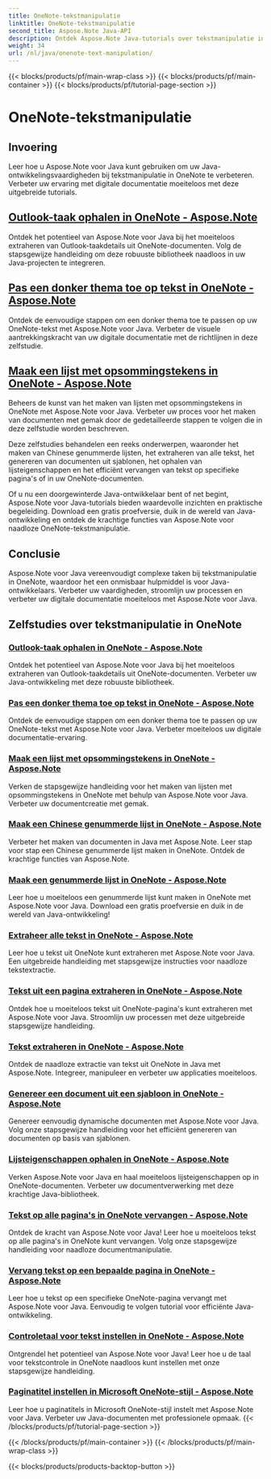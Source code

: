 ```yaml
---
title: OneNote-tekstmanipulatie
linktitle: OneNote-tekstmanipulatie
second_title: Aspose.Note Java-API
description: Ontdek Aspose.Note Java-tutorials over tekstmanipulatie in OneNote. Ontdek efficiënte methoden voor taken zoals het extraheren van tekst, het toepassen van thema's, het maken van lijsten en meer.
weight: 34
url: /nl/java/onenote-text-manipulation/
---
```


{{< blocks/products/pf/main-wrap-class >}}
{{< blocks/products/pf/main-container >}}
{{< blocks/products/pf/tutorial-page-section >}}

# OneNote-tekstmanipulatie


## Invoering

Leer hoe u Aspose.Note voor Java kunt gebruiken om uw Java-ontwikkelingsvaardigheden bij tekstmanipulatie in OneNote te verbeteren. Verbeter uw ervaring met digitale documentatie moeiteloos met deze uitgebreide tutorials.

##  [Outlook-taak ophalen in OneNote - Aspose.Note](./get-outlook-task/)
Ontdek het potentieel van Aspose.Note voor Java bij het moeiteloos extraheren van Outlook-taakdetails uit OneNote-documenten. Volg de stapsgewijze handleiding om deze robuuste bibliotheek naadloos in uw Java-projecten te integreren.

## [Pas een donker thema toe op tekst in OneNote - Aspose.Note](./apply-dark-theme/)
Ontdek de eenvoudige stappen om een donker thema toe te passen op uw OneNote-tekst met Aspose.Note voor Java. Verbeter de visuele aantrekkingskracht van uw digitale documentatie met de richtlijnen in deze zelfstudie.

## [Maak een lijst met opsommingstekens in OneNote - Aspose.Note](./create-bulleted-list/)
Beheers de kunst van het maken van lijsten met opsommingstekens in OneNote met Aspose.Note voor Java. Verbeter uw proces voor het maken van documenten met gemak door de gedetailleerde stappen te volgen die in deze zelfstudie worden beschreven.

Deze zelfstudies behandelen een reeks onderwerpen, waaronder het maken van Chinese genummerde lijsten, het extraheren van alle tekst, het genereren van documenten uit sjablonen, het ophalen van lijsteigenschappen en het efficiënt vervangen van tekst op specifieke pagina's of in uw OneNote-documenten.

Of u nu een doorgewinterde Java-ontwikkelaar bent of net begint, Aspose.Note voor Java-tutorials bieden waardevolle inzichten en praktische begeleiding. Download een gratis proefversie, duik in de wereld van Java-ontwikkeling en ontdek de krachtige functies van Aspose.Note voor naadloze OneNote-tekstmanipulatie.

## Conclusie
Aspose.Note voor Java vereenvoudigt complexe taken bij tekstmanipulatie in OneNote, waardoor het een onmisbaar hulpmiddel is voor Java-ontwikkelaars. Verbeter uw vaardigheden, stroomlijn uw processen en verbeter uw digitale documentatie moeiteloos met Aspose.Note voor Java.
## Zelfstudies over tekstmanipulatie in OneNote
### [Outlook-taak ophalen in OneNote - Aspose.Note](./get-outlook-task/)
Ontdek het potentieel van Aspose.Note voor Java bij het moeiteloos extraheren van Outlook-taakdetails uit OneNote-documenten. Verbeter uw Java-ontwikkeling met deze robuuste bibliotheek.
### [Pas een donker thema toe op tekst in OneNote - Aspose.Note](./apply-dark-theme/)
Ontdek de eenvoudige stappen om een donker thema toe te passen op uw OneNote-tekst met Aspose.Note voor Java. Verbeter moeiteloos uw digitale documentatie-ervaring.
### [Maak een lijst met opsommingstekens in OneNote - Aspose.Note](./create-bulleted-list/)
Verken de stapsgewijze handleiding voor het maken van lijsten met opsommingstekens in OneNote met behulp van Aspose.Note voor Java. Verbeter uw documentcreatie met gemak.
### [Maak een Chinese genummerde lijst in OneNote - Aspose.Note](./create-chinese-numbered-list/)
Verbeter het maken van documenten in Java met Aspose.Note. Leer stap voor stap een Chinese genummerde lijst maken in OneNote. Ontdek de krachtige functies van Aspose.Note.
### [Maak een genummerde lijst in OneNote - Aspose.Note](./create-numbered-list/)
Leer hoe u moeiteloos een genummerde lijst kunt maken in OneNote met Aspose.Note voor Java. Download een gratis proefversie en duik in de wereld van Java-ontwikkeling!
### [Extraheer alle tekst in OneNote - Aspose.Note](./extract-all-text/)
Leer hoe u tekst uit OneNote kunt extraheren met Aspose.Note voor Java. Een uitgebreide handleiding met stapsgewijze instructies voor naadloze tekstextractie.
### [Tekst uit een pagina extraheren in OneNote - Aspose.Note](./extract-text-from-a-page/)
Ontdek hoe u moeiteloos tekst uit OneNote-pagina's kunt extraheren met Aspose.Note voor Java. Stroomlijn uw processen met deze uitgebreide stapsgewijze handleiding.
### [Tekst extraheren in OneNote - Aspose.Note](./extract-text/)
Ontdek de naadloze extractie van tekst uit OneNote in Java met Aspose.Note. Integreer, manipuleer en verbeter uw applicaties moeiteloos.
### [Genereer een document uit een sjabloon in OneNote - Aspose.Note](./generate-document-from-template/)
Genereer eenvoudig dynamische documenten met Aspose.Note voor Java. Volg onze stapsgewijze handleiding voor het efficiënt genereren van documenten op basis van sjablonen.
### [Lijsteigenschappen ophalen in OneNote - Aspose.Note](./get-list-properties/)
Verken Aspose.Note voor Java en haal moeiteloos lijsteigenschappen op in OneNote-documenten. Verbeter uw documentverwerking met deze krachtige Java-bibliotheek.
### [Tekst op alle pagina's in OneNote vervangen - Aspose.Note](./replace-text-on-all-pages/)
Ontdek de kracht van Aspose.Note voor Java! Leer hoe u moeiteloos tekst op alle pagina's in OneNote kunt vervangen. Volg onze stapsgewijze handleiding voor naadloze documentmanipulatie.
### [Vervang tekst op een bepaalde pagina in OneNote - Aspose.Note](./replace-text-on-particular-page/)
Leer hoe u tekst op een specifieke OneNote-pagina vervangt met Aspose.Note voor Java. Eenvoudig te volgen tutorial voor efficiënte Java-ontwikkeling.
### [Controletaal voor tekst instellen in OneNote - Aspose.Note](./set-proofing-language-for-text/)
Ontgrendel het potentieel van Aspose.Note voor Java! Leer hoe u de taal voor tekstcontrole in OneNote naadloos kunt instellen met onze stapsgewijze handleiding.
### [Paginatitel instellen in Microsoft OneNote-stijl - Aspose.Note](./setting-page-title-in-microsoft-onenote-style/)
Leer hoe u paginatitels in Microsoft OneNote-stijl instelt met Aspose.Note voor Java. Verbeter uw Java-documenten met professionele opmaak.
{{< /blocks/products/pf/tutorial-page-section >}}

{{< /blocks/products/pf/main-container >}}
{{< /blocks/products/pf/main-wrap-class >}}

{{< blocks/products/products-backtop-button >}}
